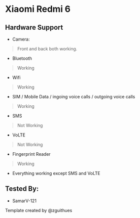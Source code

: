 # Xiaomi Redmi 6

## Hardware Support

* Camera:
> Front and back both working.

* Bluetooth
> Working

* Wifi
> Working

* SIM / Mobile Data / ingoing voice calls / outgoing voice calls
> Working

* SMS
> Not Working

* VoLTE
> Not Working

* Fingerprint Reader
> Working

* Everything working
except SMS and VoLTE

## Tested By:
* SamarV-121

Template created by @zguithues